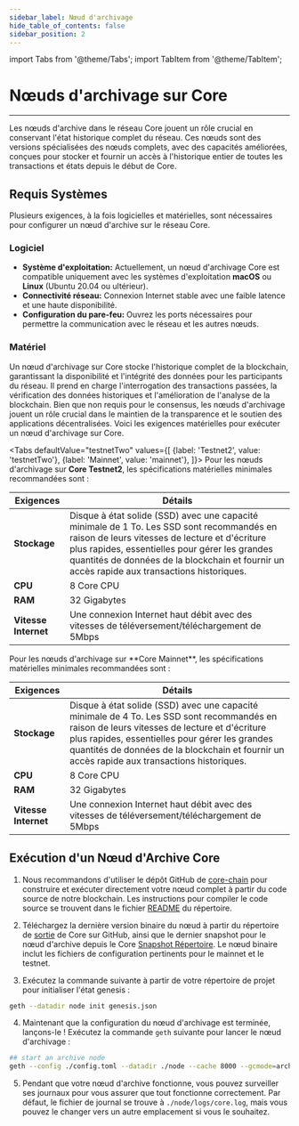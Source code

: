 ```yaml
---
sidebar_label: Nœud d'archivage
hide_table_of_contents: false
sidebar_position: 2
---
```


import Tabs from '@theme/Tabs';
import TabItem from '@theme/TabItem';

# Nœuds d'archivage sur Core

---

Les nœuds d'archive dans le réseau Core jouent un rôle crucial en conservant l'état historique complet du réseau. Ces nœuds sont des versions spécialisées des nœuds complets, avec des capacités améliorées, conçues pour stocker et fournir un accès à l'historique entier de toutes les transactions et états depuis le début de Core.

## Requis Systèmes

Plusieurs exigences, à la fois logicielles et matérielles, sont nécessaires pour configurer un nœud d'archive sur le réseau Core.

### Logiciel

- **Système d'exploitation:** Actuellement, un nœud d'archivage Core est compatible uniquement avec les systèmes d'exploitation **macOS** ou **Linux** (Ubuntu 20.04 ou ultérieur).
- **Connectivité réseau:** Connexion Internet stable avec une faible latence et une haute disponibilité.
- **Configuration du pare-feu:** Ouvrez les ports nécessaires pour permettre la communication avec le réseau et les autres nœuds.

### Matériel

Un nœud d'archivage sur Core stocke l'historique complet de la blockchain, garantissant la disponibilité et l'intégrité des données pour les participants du réseau. Il prend en charge l'interrogation des transactions passées, la vérification des données historiques et l'amélioration de l'analyse de la blockchain. Bien que non requis pour le consensus, les nœuds d'archivage jouent un rôle crucial dans le maintien de la transparence et le soutien des applications décentralisées. Voici les exigences matérielles pour exécuter un nœud d'archivage sur Core.

<Tabs
defaultValue="testnetTwo"
values={[
{label: 'Testnet2', value: 'testnetTwo'},
{label: 'Mainnet', value: 'mainnet'},
]}> <TabItem value="testnetTwo">
Pour les nœuds d'archivage sur **Core Testnet2**, les spécifications matérielles minimales recommandées sont :

| Exigences   | Détails                                                                                                 |  
|----------------|---------------------------------------------------------------------------------------------------------|
| **Stockage**        | Disque à état solide (SSD) avec une capacité minimale de 1 To. Les SSD sont recommandés en raison de leurs vitesses de lecture et d'écriture plus rapides, essentielles pour gérer les grandes quantités de données de la blockchain et fournir un accès rapide aux transactions historiques.           |
| **CPU**            | 8 Core CPU                                                                                          |
| **RAM**            | 32 Gigabytes                                                                                        |
| **Vitesse Internet** | Une connexion Internet haut débit avec des vitesses de téléversement/téléchargement de 5Mbps                                |

  </TabItem>

  <TabItem value="mainnet">
    Pour les nœuds d'archivage sur **Core Mainnet**, les spécifications matérielles minimales recommandées sont :

| Exigences   | Détails                                                                                                 |  
|----------------|---------------------------------------------------------------------------------------------------------|
| **Stockage**        | Disque à état solide (SSD) avec une capacité minimale de 4 To. Les SSD sont recommandés en raison de leurs vitesses de lecture et d'écriture plus rapides, essentielles pour gérer les grandes quantités de données de la blockchain et fournir un accès rapide aux transactions historiques.           |
| **CPU**            | 8 Core CPU                                                                                          |
| **RAM**            | 32 Gigabytes                                                                                        |
| **Vitesse Internet** | Une connexion Internet haut débit avec des vitesses de téléversement/téléchargement de 5Mbps                                |

  </TabItem>
</Tabs>

## Exécution d'un Nœud d'Archive Core

1. Nous recommandons d'utiliser le dépôt GitHub de [core-chain](https://github.com/coredao-org/core-chain) pour construire et exécuter directement votre nœud complet à partir du code source de notre blockchain. Les instructions pour compiler le code source se trouvent dans le fichier [README](https://github.com/coredao-org/core-chain#building-the-source) du répertoire.

2. Téléchargez la dernière version binaire du nœud à partir du répertoire de [sortie](https://github.com/coredao-org/core-chain/releases/latest) de Core sur GitHub, ainsi que le dernier snapshot pour le nœud d'archive depuis le Core [Snapshot Répertoire](https://github.com/coredao-org/core-snapshots?tab=readme-ov-file#archive-full). Le nœud binaire inclut les fichiers de configuration pertinents pour le mainnet et le testnet.

3. Exécutez la commande suivante à partir de votre répertoire de projet pour initialiser l'état genesis :

```bash
geth --datadir node init genesis.json
```

4. Maintenant que la configuration du nœud d'archivage est terminée, lançons-le ! Exécutez la commande `geth` suivante pour lancer le nœud d'archivage :

```bash
## start an archive node
geth --config ./config.toml --datadir ./node --cache 8000 --gcmode=archive --syncmode=full
```

5. Pendant que votre nœud d'archive fonctionne, vous pouvez surveiller ses journaux pour vous assurer que tout fonctionne correctement. Par défaut, le fichier de journal se trouve à `./node/logs/core.log`, mais vous pouvez le changer vers un autre emplacement si vous le souhaitez.



